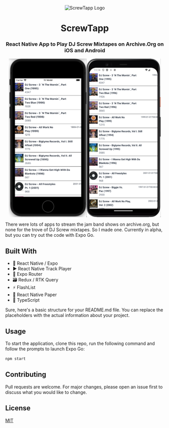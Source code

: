 <p align='center'>
  <img src='.github/resources/screwtapp.png' alt='ScrewTapp Logo' width=250 />
  <h1 align='center'>ScrewTapp</h1>
  <h3 align='center'>React Native App to Play DJ Screw Mixtapes on Archive.Org on iOS and Android</h2>
</p>

<div align='center' style="display: flex; justify-content: center; align-items: center;">
  <img src='.github/resources/screenshot-ios.png' alt='iOS Screenshot' height=500 />
  <img src='.github/resources/screenshot-android.png' alt='Android Screenshot' height=500 />
</div>

There were lots of apps to stream the jam band shows on archive.org, but none for the trove of DJ Screw mixtapes. So I made one. Currently in alpha, but you can try out the code with Expo Go.

## Built With

- 📱 React Native / Expo
- ▶️ React Native Track Player
- 🚦 Expo Router
- 🗃️ Redux / RTK Query
- ⚡️ FlashList
- 📄 React Native Paper
- 📘 TypeScript

Sure, here's a basic structure for your README.md file. You can replace the placeholders with the actual information about your project.

## Usage

To start the application, clone this repo, run the following command and follow the prompts to launch Expo Go:

```sh
npm start
```

## Contributing

Pull requests are welcome. For major changes, please open an issue first to discuss what you would like to change.

## License

[MIT](https://choosealicense.com/licenses/mit/)
